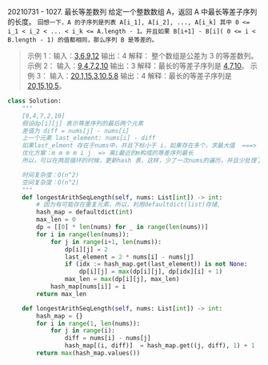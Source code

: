 20210731 - 1027. 最长等差数列
给定一个整数数组 A，返回 A 中最长等差子序列的长度。
`回想一下，A 的子序列是列表 A[i_1], A[i_2], ..., A[i_k] 其中 0 <= i_1 < i_2 < ... < i_k <= A.length - 1。并且如果 B[i+1] - B[i]( 0 <= i < B.length - 1) 的值都相同，那么序列 B 是等差的。`
> 示例 1：输入：[3,6,9,12]()   输出：4
> 解释： 整个数组是公差为 3 的等差数列。
> 示例 2：
> 输入：[9,4,7,2,10]()
> 输出：3
> 解释：最长的等差子序列是 [4,7,10]()。
> 示例 3：
> 输入：[20,1,15,3,10,5,8]()
> 输出：4
> 解释：最长的等差子序列是 [20,15,10,5]()。

```python
class Solution:
    """
    [9,4,7,2,10]
    假设dp[i][j] 表示等差序列的最后两个元素
    差值为 diff = nums[j] - nums[i]
    上一个元素 last_element: nums[i] - diff
    如果last_elment 存在于nums中，并且下标小于 i，如果存在多个，求最大值  ===> 这种情况下超时
    优化方案：m m m m i j  => 离i最近的m构成的等差序列最长
    所以，可以在两层循环的时候，更新hash 表，这样，少了一次nums的遍历，并且少处理了“如果存在多个，求最大值”的循环

    时间复杂度：O(n^2)
    空间复杂度：O(n^2)
    """
    def longestArithSeqLength(self, nums: List[int]) -> int:
        # 因为有可能存在重复元素，所以，利用defaultdict(list)存储,
        hash_map = defaultdict(int)
        max_len = 0
        dp = [[0] * len(nums) for _ in range(len(nums))]
        for i in range(len(nums)):
            for j in range(i+1, len(nums)):
                dp[i][j] = 2
                last_element = 2 * nums[i] - nums[j]
                if (idx := hash_map.get(last_element)) is not None:
                    dp[i][j] = max(dp[i][j], dp[idx][i] + 1)
                max_len = max(dp[i][j], max_len)
            hash_map[nums[i]] = i
        return max_len

    def longestArithSeqLength(self, nums: List[int]) -> int:
        hash_map = {}
        for i in range(1, len(nums)):
            for j in range(i):
                diff = nums[i] - nums[j]
                hash_map[(i, diff)]  = hash_map.get((j, diff), 1) + 1
        return max(hash_map.values())
```

